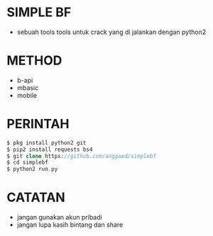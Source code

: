# SIMPLE BF
* sebuah tools tools untuk crack yang di jalankan dengan python2

# METHOD 
* b-api
* mbasic
* mobile

# PERINTAH 
```php
$ pkg install python2 git
$ pip2 install requests bs4
$ git clone https://github.com/anggaxd/simplebf
$ cd simplebf
$ python2 run.py
```

# CATATAN

* jangan gunakan akun pribadi
* jangan lupa kasih bintang dan share
